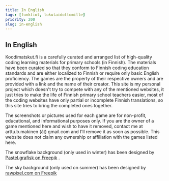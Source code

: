 ```yaml
---
title: In English
tags: [funktiot, lukutaidottomille]
priority: 200
slug: in-english
---
```


## In English
Koodimatskut.fi is a carefully curated and arranged list of high-quality coding learning materials for primary schools (in Finnish). The materials have been curated so that they conform to Finnish coding education standards and are either localized to Finnish or require only basic English proficiency. The games are the property of their respective owners and are provided with a link and the name of their creator. This site is my personal project which doesn't try to compete with any of the mentioned websites, it just tries to make the life of Finnish primary school teachers easier, most of the coding websites have only partial or incomplete Finnish translations, so this site tries to bring the completed ones together.

The screenshots or pictures used for each game are for non-profit, educational, and informational purposes only. If you are the owner of a game mentioned here and wish to have it removed, contact me at arttu.b.makinen (át) gmail.com and I'll remove it as soon as possible. This website does not claim any ownership or affiliation with the games listed here.

The snowflake background (only used in winter) has been designed by [Pastel.grafisk on Freepik](http://www.freepik.com)
.

The sky background (only used on summer) has been designed by [rawpixel.com on Freepik](https://www.freepik.com/free-vector/sky-background-pastel-paper-cut-design-vector_18938534.htm)

